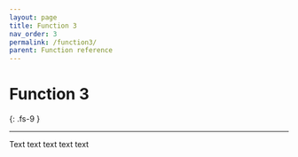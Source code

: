 ```yaml
---
layout: page
title: Function 3
nav_order: 3
permalink: /function3/
parent: Function reference
---
```


# Function 3
{: .fs-9 }

---

Text text text text text
